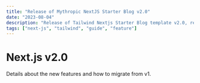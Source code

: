 ```yaml
---
title: "Release of Mythropic NextJS Starter Blog v2.0"
date: "2023-08-04"
description: "Release of Tailwind Nextjs Starter Blog template v2.0, refactored with Next.js App directory and React Server Components setup."
tags: ["next-js", "tailwind", "guide", "feature"]
---
```

# Next.js v2.0
Details about the new features and how to migrate from v1.
